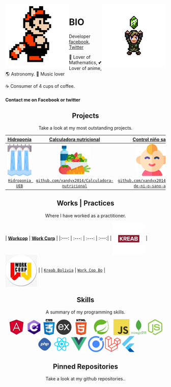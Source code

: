 <img align='left' src='https://github.com/xandyx2014/xandyx2014/blob/master/sprites/mario.gif' width='200"'>  
<img align='right' src='https://github.com/xandyx2014/xandyx2014/blob/master/sprites/zelda.gif' width='200"'>  


# BIO
Developer [facebook](https://www.facebook.com/andyjesus.maciasgomes), [Twitter](https://twitter.com/xandyx2008)

🧮 Lover of Mathematics, 💕 Lover of anime, 🌎 Astronomy.  🎸 Music lover
  
☕ Consumer of 4 cups of coffee.  

#### Contact me on Facebook or twitter

<h2 align="center">Projects</h2>
<p align="center">Take a look at my most outstanding projects.</p>

| <a href="https://github.com/xandyx2014/hidroponia-app" target="_blank">**Hidroponia**</a> | <a href="https://github.com/xandyx2014/Calculadora-nutricional" target="_blank">**Calculadora nutricional**</a> | <a href="https://github.com/xandyx2014/Control-de-ni-o-sano-app" target="_blank">**Control niño sano**</a> | <a href="https://github.com/xandyx2014/NotinutriUeb" target="_blank">**NotiNutriUeb**</a> |
| :---: | :---: | :---: | :---: |
| <img align='center' src='https://github.com/xandyx2014/xandyx2014/blob/master/projects/image/water.svg' height='100px'> | <img align='center' src='https://github.com/xandyx2014/xandyx2014/blob/master/projects/image/food.svg' height='100px'> | <img align='center' src='https://github.com/xandyx2014/xandyx2014/blob/master/projects/image/baby.svg' height='100px'>  | <img align='center' src='https://github.com/xandyx2014/xandyx2014/blob/master/projects/image/nutrition.svg' height='100px'> |
| <a href="https://github.com/xandyx2014/hidroponia-app" target="_blank">`Hidroponia UEB`</a> | <a href="https://github.com/xandyx2014/Calculadora-nutricional" target="_blank">`github.com/xandyx2014/Calculadora-nutricional`</a> | <a href="https://github.com/xandyx2014/Control-de-ni-o-sano-app" target="_blank">`github.com/xandyx2014/Control-de-ni-o-sano-app`</a> | <a href="https://github.com/xandyx2014/NotinutriUeb" target="_blank">`github.com/xandyx2014/NotinutriUeb`</a> |

<h2 align="center">Works | Practices</h2>
<p align="center">Where I have worked as a practitioner.</p>

| <a href="https://kreab.com/santa-cruz-de-la-sierra/" target="_blank">**Workcop**</a> | <a href="https://www.facebook.com/WorkCorp/" target="_blank">**Work Corp**</a> |
|:---: | :---: | :---: | :---:|
| <img align='center' src='https://github.com/xandyx2014/xandyx2014/blob/master/projects/workcop.jpg' height='100px'> | <img align='center' src='https://github.com/xandyx2014/xandyx2014/blob/master/projects/workcop2.jpg' height='100px'> |
| <a href="https://kreab.com/santa-cruz-de-la-sierra/" target="_blank">`Kreab Bolivia`</a> | <a href="https://www.facebook.com/WorkCorp/" target="_blank">`Work Cop Bo`</a> |

<h2 align="center">Skills</h2>
<p align="center">A summary of my programming skills.</p>

<p align="center">
  <img src='https://github.com/xandyx2014/xandyx2014/blob/master/skills/angular.png' height='50px'>
  <img src='https://github.com/xandyx2014/xandyx2014/blob/master/skills/csharp.png' height='50px'>
  <img src='https://github.com/xandyx2014/xandyx2014/blob/master/skills/css.png' height='50px'>
  <img src='https://github.com/xandyx2014/xandyx2014/blob/master/skills/express.png' height='50px'>
  <img src='https://github.com/xandyx2014/xandyx2014/blob/master/skills/html.png' height='50px'>
  <img src='https://github.com/xandyx2014/xandyx2014/blob/master/skills/spring.png' height='50px'>
  <img src='https://github.com/xandyx2014/xandyx2014/blob/master/skills/javascript.jpg' height='50px'>
  <img src='https://github.com/xandyx2014/xandyx2014/blob/master/skills/mongo.png' height='50px'>
  <img src='https://github.com/xandyx2014/xandyx2014/blob/master/skills/nodejs.png' height='50px'>
  <img src='https://github.com/xandyx2014/xandyx2014/blob/master/skills/php.png' height='50px'>
  <img src='https://github.com/xandyx2014/xandyx2014/blob/master/skills/react.png' height='50px'>
  <img src='https://github.com/xandyx2014/xandyx2014/blob/master/skills/vue.png' height='50px'>
  <img src='https://github.com/xandyx2014/xandyx2014/blob/master/skills/ionic.png' height='50px'>
  <img src='https://github.com/xandyx2014/xandyx2014/blob/master/skills/laravel.png' height='50px'>
  <img src='https://github.com/xandyx2014/xandyx2014/blob/master/skills/flutter.png' height='50px'>
</p>

<h2 align="center">Pinned Repositories</h2>
<p align="center">Take a look at my github repositories..</p>
